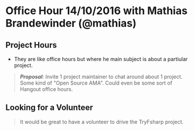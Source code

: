# Office Hour 14/10/2016 with Mathias Brandewinder (**@mathias**)

## Project Hours

- They are like office hours but where he main subject is about a partiular project.

> ***Proposal***:  Invite 1 project maintainer to chat around about 1 project. Some kind of "Open Source AMA". Could even be some sort of Hangout office hours.

## Looking for a Volunteer

> It would be great to have a volunteer to drive the TryFsharp project.  
